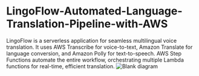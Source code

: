 # LingoFlow-Automated-Language-Translation-Pipeline-with-AWS
LingoFlow is a serverless application for seamless multilingual voice translation. It uses AWS Transcribe for voice-to-text, Amazon Translate for language conversion, and Amazon Polly for text-to-speech. AWS Step Functions automate the entire workflow, orchestrating multiple Lambda functions for real-time, efficient translation. 
![Blank diagram](https://github.com/user-attachments/assets/d717ff6f-d794-4009-855b-6fc9bd11a5c7)
